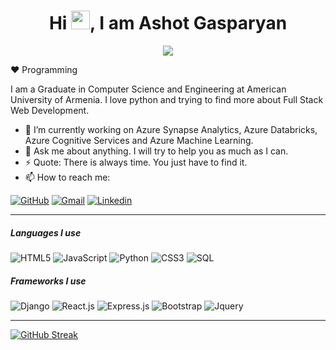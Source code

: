 <h1 align="center">Hi <img src="https://raw.githubusercontent.com/MartinHeinz/MartinHeinz/master/wave.gif" width="30px">, I am Ashot Gasparyan
</h1>

<p align="center">
  <a href="https://jjnanthakumar.github.io"><img src="https://readme-typing-svg.herokuapp.com?lines=Python+Enthusiast;Django+Developer;Azure+Synapse+Analytics;Full+Stack+Developer;C%23+and+.NET;Pyqt5+and+Tkinter;Wordpress&center=true" /></a>
  </p>
 
:heart: Programming
  
I am a Graduate in Computer Science and Engineering at American University of Armenia. I love python and trying to find more about Full Stack Web Development.

- 🔭 I’m currently working on Azure Synapse Analytics, Azure Databricks, Azure Cognitive Services and Azure Machine Learning.
- 💬 Ask me about anything. I will try to help you as much as I can.
- ⚡ Quote: There is always time. You just have to find it.
- 📫 How to reach me:

[![GitHub](https://img.shields.io/badge/Github-100000?style=for-the-badge&logo=github&logoColor=white)](https://github.com/cheerfulman1014)
[![Gmail](https://img.shields.io/badge/-Gmail-FF0000?style=for-the-badge&labelColor=FF0000&logo=gmail&logoColor=white)](cheerfulman1014@gmail.com?subject=[GitHub]%20Acabei%20de%20ver%20o%20seu%20GitHub)
[![Linkedin](https://img.shields.io/badge/-Linkedin-0e76a8?style=for-the-badge&logo=Linkedin&logoColor=white)](https://www.linkedin.com/in/ashot-gasparyan-476884260/)

----

##### Languages I use

<p align="center">
  
![HTML5](https://img.shields.io/badge/-HTML5-000000?style=flat&logo=html5)
![JavaScript](https://img.shields.io/badge/-JavaScript-000000?style=flat&logo=javascript)
![Python](https://img.shields.io/badge/-Python-000000?style=flat&logo=python)
![CSS3](https://img.shields.io/badge/-CSS3-000000?style=flat&logo=css3)
![SQL](https://img.shields.io/badge/-SQL-000000?style=flat&logo=postgresql)
  
</p>

##### Frameworks I use

<p align="center">
  
![Django](https://img.shields.io/badge/-Django-000000?style=flat&logo=django)
![React.js](https://img.shields.io/badge/-ReactJs-000000?style=flat&logo=react)
![Express.js](https://img.shields.io/badge/-ExpressJs-000000?style=flat&logo=express)
![Bootstrap](https://img.shields.io/badge/-Bootstrap-000000?style=flat&logo=bootstrap)
![Jquery](https://img.shields.io/badge/-Jquery-000000?style=flat&logo=jquery)

</p>

----

[![GitHub Streak](http://github-readme-streak-stats.herokuapp.com?user=cheerfulman1014&theme=dracula&hide_border=true&date_format=j%2Fn%5B%2FY%5D)](https://github.com/cheerfulman1014)
